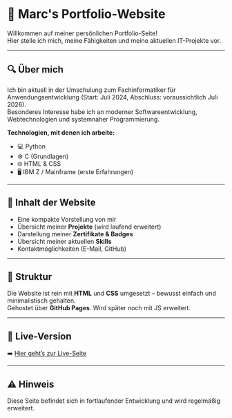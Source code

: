 # 📄 Marc's Portfolio-Website

Willkommen auf meiner persönlichen Portfolio-Seite!  
Hier stelle ich mich, meine Fähigkeiten und meine aktuellen IT-Projekte vor.

---

## 🔍 Über mich

Ich bin aktuell in der Umschulung zum Fachinformatiker für Anwendungsentwicklung (Start: Juli 2024, Abschluss: voraussichtlich Juli 2026).  
Besonderes Interesse habe ich an moderner Softwareentwicklung, Webtechnologien und systemnaher Programmierung.

**Technologien, mit denen ich arbeite:**
- 💻 Python 
- ⚙️ C (Grundlagen)
- 🌐 HTML & CSS
- 🖥️ IBM Z / Mainframe (erste Erfahrungen)

---

## 🧰 Inhalt der Website

- Eine kompakte Vorstellung von mir
- Übersicht meiner **Projekte** (wird laufend erweitert)
- Darstellung meiner **Zertifikate & Badges**
- Übersicht meiner aktuellen **Skills**
- Kontaktmöglichkeiten (E-Mail, GitHub)

---

## 📁 Struktur

Die Website ist rein mit **HTML** und **CSS** umgesetzt – bewusst einfach und minimalistisch gehalten.  
Gehostet über **GitHub Pages**. Wird später noch mit JS erweitert.

---

## 🔗 Live-Version

➡️ [Hier geht’s zur Live-Seite](https://marccark.github.io/GitHub-Homepage/
)  

---

## ⚠️ Hinweis

Diese Seite befindet sich in fortlaufender Entwicklung und wird regelmäßig erweitert.

